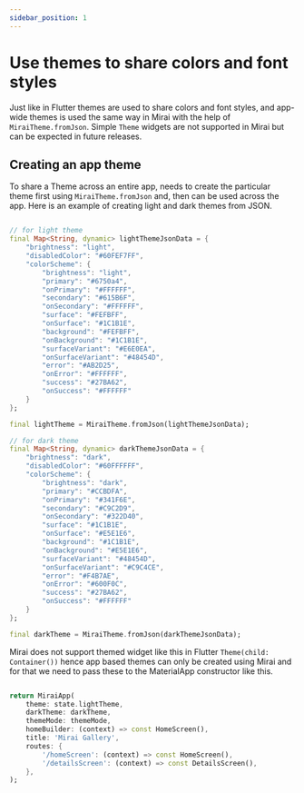 ```yaml
---
sidebar_position: 1
---
```


# Use themes to share colors and font styles

Just like in Flutter themes are used to share colors and font styles, and app-wide themes is used the same way in Mirai with the help of `MiraiTheme.fromJson`.
Simple `Theme` widgets are not supported in Mirai but can be expected in future releases.


## Creating an app theme

To share a Theme across an entire app, needs to create the particular theme first using `MiraiTheme.fromJson` and, then can be used across the app. Here is an example of creating light and dark themes from JSON.

```dart

// for light theme
final Map<String, dynamic> lightThemeJsonData = {
    "brightness": "light",
    "disabledColor": "#60FEF7FF",
    "colorScheme": {
        "brightness": "light",
        "primary": "#6750a4",
        "onPrimary": "#FFFFFF",
        "secondary": "#615B6F",
        "onSecondary": "#FFFFFF",
        "surface": "#FEFBFF",
        "onSurface": "#1C1B1E",
        "background": "#FEFBFF",
        "onBackground": "#1C1B1E",
        "surfaceVariant": "#E6E0EA",
        "onSurfaceVariant": "#48454D",
        "error": "#AB2D25",
        "onError": "#FFFFFF",
        "success": "#27BA62",
        "onSuccess": "#FFFFFF"
    }
};

final lightTheme = MiraiTheme.fromJson(lightThemeJsonData);

// for dark theme 
final Map<String, dynamic> darkThemeJsonData = {
    "brightness": "dark",
    "disabledColor": "#60FFFFFF",
    "colorScheme": {
        "brightness": "dark",
        "primary": "#CCBDFA",
        "onPrimary": "#341F6E",
        "secondary": "#C9C2D9",
        "onSecondary": "#322D40",
        "surface": "#1C1B1E",
        "onSurface": "#E5E1E6",
        "background": "#1C1B1E",
        "onBackground": "#E5E1E6",
        "surfaceVariant": "#48454D",
        "onSurfaceVariant": "#C9C4CE",
        "error": "#F4B7AE",
        "onError": "#600F0C",
        "success": "#27BA62",
        "onSuccess": "#FFFFFF"
    }
};

final darkTheme = MiraiTheme.fromJson(darkThemeJsonData);

```

Mirai does not support themed widget like this in Flutter `Theme(child: Container())` hence app based themes can only be created using Mirai and for that we need to pass these to the MaterialApp constructor like this. 

```dart

return MiraiApp(
    theme: state.lightTheme,
    darkTheme: darkTheme,
    themeMode: themeMode,
    homeBuilder: (context) => const HomeScreen(),
    title: 'Mirai Gallery',
    routes: {
        '/homeScreen': (context) => const HomeScreen(),
        '/detailsScreen': (context) => const DetailsScreen(),
    },
);

```

